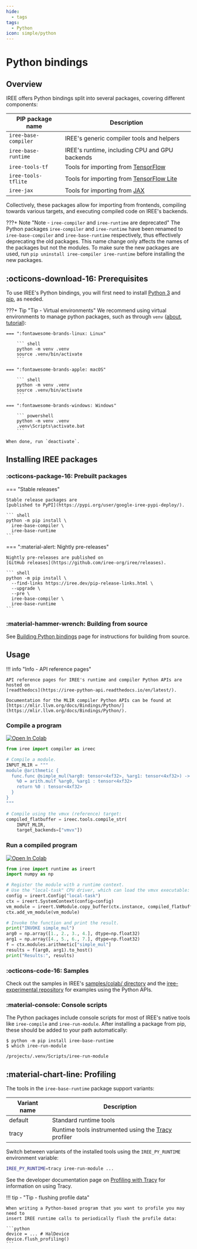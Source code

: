 ```yaml
---
hide:
  - tags
tags:
  - Python
icon: simple/python
---
```


# Python bindings

## Overview

IREE offers Python bindings split into several packages, covering different
components:

| PIP package name             | Description                                                                 |
|------------------------------|-----------------------------------------------------------------------------|
| `iree-base-compiler` | IREE's generic compiler tools and helpers                                   |
| `iree-base-runtime`  | IREE's runtime, including CPU and GPU backends                              |
| `iree-tools-tf`      | Tools for importing from [TensorFlow](https://www.tensorflow.org/)          |
| `iree-tools-tflite`  | Tools for importing from [TensorFlow Lite](https://www.tensorflow.org/lite) |
| `iree-jax`           | Tools for importing from [JAX](https://github.com/google/jax)               |

Collectively, these packages allow for importing from frontends, compiling
towards various targets, and executing compiled code on IREE's backends.

???+ Note "Note - `iree-compiler` and `iree-runtime` are deprecated"
    The Python packages `iree-compiler` and `iree-runtime` have been
    renamed to `iree-base-compiler` and `iree-base-runtime`
    respectively, thus effectively deprecating the old packages.
    This name change only affects the names of the packages but not
    the modules. To make sure the new packages are used, run
    `pip uninstall iree-compiler iree-runtime` before installing the
    new packages.

## :octicons-download-16: Prerequisites

To use IREE's Python bindings, you will first need to install
[Python 3](https://www.python.org/downloads/) and
[pip](https://pip.pypa.io/en/stable/installing/), as needed.

???+ Tip "Tip - Virtual environments"
    We recommend using virtual environments to manage python packages, such as
    through `venv`
    ([about](https://docs.python.org/3/library/venv.html),
    [tutorial](https://docs.python.org/3/tutorial/venv.html)):

    === ":fontawesome-brands-linux: Linux"

        ``` shell
        python -m venv .venv
        source .venv/bin/activate
        ```

    === ":fontawesome-brands-apple: macOS"

        ``` shell
        python -m venv .venv
        source .venv/bin/activate
        ```

    === ":fontawesome-brands-windows: Windows"

        ``` powershell
        python -m venv .venv
        .venv\Scripts\activate.bat
        ```

    When done, run `deactivate`.

## Installing IREE packages

### :octicons-package-16: Prebuilt packages

=== "Stable releases"

    Stable release packages are
    [published to PyPI](https://pypi.org/user/google-iree-pypi-deploy/).

    ``` shell
    python -m pip install \
      iree-base-compiler \
      iree-base-runtime
    ```

=== ":material-alert: Nightly pre-releases"

    Nightly pre-releases are published on
    [GitHub releases](https://github.com/iree-org/iree/releases).

    ``` shell
    python -m pip install \
      --find-links https://iree.dev/pip-release-links.html \
      --upgrade \
      --pre \
      iree-base-compiler \
      iree-base-runtime
    ```

### :material-hammer-wrench: Building from source

See [Building Python bindings](../../building-from-source/getting-started.md#python-bindings)
page for instructions for building from source.

## Usage

!!! info "Info - API reference pages"

    API reference pages for IREE's runtime and compiler Python APIs are hosted on
    [readthedocs](https://iree-python-api.readthedocs.io/en/latest/).

    Documentation for the MLIR compiler Python APIs can be found at
    [https://mlir.llvm.org/docs/Bindings/Python/](https://mlir.llvm.org/docs/Bindings/Python/).

### Compile a program

[![Open In Colab](https://colab.research.google.com/assets/colab-badge.svg)](https://colab.research.google.com/github/iree-org/iree/blob/main/samples/colab/low_level_invoke_function.ipynb)

```python
from iree import compiler as ireec

# Compile a module.
INPUT_MLIR = """
module @arithmetic {
  func.func @simple_mul(%arg0: tensor<4xf32>, %arg1: tensor<4xf32>) -> tensor<4xf32> {
    %0 = arith.mulf %arg0, %arg1 : tensor<4xf32>
    return %0 : tensor<4xf32>
  }
}
"""

# Compile using the vmvx (reference) target:
compiled_flatbuffer = ireec.tools.compile_str(
    INPUT_MLIR,
    target_backends=["vmvx"])
```

### Run a compiled program

[![Open In Colab](https://colab.research.google.com/assets/colab-badge.svg)](https://colab.research.google.com/github/iree-org/iree/blob/main/samples/colab/low_level_invoke_function.ipynb)

```python
from iree import runtime as ireert
import numpy as np

# Register the module with a runtime context.
# Use the "local-task" CPU driver, which can load the vmvx executable:
config = ireert.Config("local-task")
ctx = ireert.SystemContext(config=config)
vm_module = ireert.VmModule.copy_buffer(ctx.instance, compiled_flatbuffer)
ctx.add_vm_module(vm_module)

# Invoke the function and print the result.
print("INVOKE simple_mul")
arg0 = np.array([1., 2., 3., 4.], dtype=np.float32)
arg1 = np.array([4., 5., 6., 7.], dtype=np.float32)
f = ctx.modules.arithmetic["simple_mul"]
results = f(arg0, arg1).to_host()
print("Results:", results)
```

### :octicons-code-16: Samples

Check out the samples in IREE's
[samples/colab/ directory](https://github.com/iree-org/iree/tree/main/samples/colab)
and the
[iree-experimental repository](https://github.com/iree-org/iree-experimental)
for examples using the Python APIs.

### :material-console: Console scripts

The Python packages include console scripts for most of IREE's native tools
like `iree-compile` and `iree-run-module`.  After installing a package from
pip, these should be added to your path automatically:

```console
$ python -m pip install iree-base-runtime
$ which iree-run-module

/projects/.venv/Scripts/iree-run-module
```

## :material-chart-line: Profiling

The tools in the `iree-base-runtime` package support variants:

| Variant name | Description |
| ------------ | ----------- |
default | Standard runtime tools
tracy | Runtime tools instrumented using the [Tracy](https://github.com/wolfpld/tracy) profiler

Switch between variants of the installed tools using the `IREE_PY_RUNTIME`
environment variable:

```bash
IREE_PY_RUNTIME=tracy iree-run-module ...
```

See the developer documentation page on
[Profiling with Tracy](../../developers/performance/profiling-with-tracy.md)
for information on using Tracy.

!!! tip - "Tip - flushing profile data"

    When writing a Python-based program that you want to profile you may need to
    insert IREE runtime calls to periodically flush the profile data:

    ```python
    device = ... # HalDevice
    device.flush_profiling()
    ```
